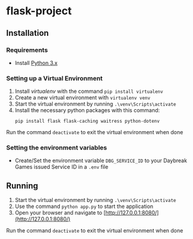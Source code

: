 # flask-project

## Installation

### Requirements

* Install [Python 3.x](https://www.python.org/downloads/release)

### Setting up a Virtual Environment

1. Install *virtualenv* with the command `pip install virtualenv`
1. Create a new virtual environment with `virtualenv venv`
1. Start the virtual environment by running `.\venv\Scripts\activate`
1. Install the necessary python packages with this command:
    ```
    pip install flask flask-caching waitress python-dotenv
    ```

Run the command `deactivate` to exit the virtual environment when done

### Setting the environment variables

* Create/Set the environment variable `DBG_SERVICE_ID` to your Daybreak Games issued Service ID in a `.env` file

## Running

1. Start the virtual environment by running `.\venv\Scripts\activate`
1. Use the command `python app.py` to start the application
1. Open your browser and navigate to [http://127.0.0.1:8080/](http://127.0.0.1:8080/)

Run the command `deactivate` to exit the virtual environment when done